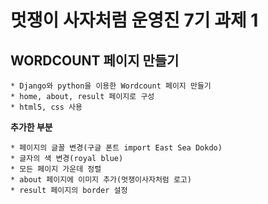 멋쟁이 사자처럼 운영진 7기 과제 1
=================================
## WORDCOUNT 페이지 만들기

	* Django와 python을 이용한 Wordcount 페이지 만들기
	* home, about, result 페이지로 구성
	* html5, css 사용

**추가한 부분**

	* 페이지의 글꼴 변경(구글 폰트 import East Sea Dokdo)
	* 글자의 색 변경(royal blue)
	* 모든 페이지 가운데 정렬
	* about 페이지에 이미지 추가(멋쟁이사자처럼 로고)
	* result 페이지의 border 설정
